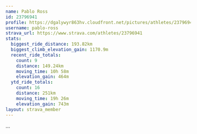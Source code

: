 ```yaml
---
name: Pablo Ross
id: 23796941
profile: https://dgalywyr863hv.cloudfront.net/pictures/athletes/23796941/14615399/1/large.jpg
username: pablo-ross
strava_url: https://www.strava.com/athletes/23796941
stats:
  biggest_ride_distance: 193.82km
  biggest_climb_elevation_gain: 1170.9m
  recent_ride_totals:
    count: 9
    distance: 149.24km
    moving_time: 10h 58m
    elevation_gain: 464m
  ytd_ride_totals:
    count: 16
    distance: 251km
    moving_time: 19h 26m
    elevation_gain: 743m
layout: strava_member
--- 
```

...
